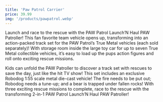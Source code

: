 ```yaml
---
title: 'Paw Patrol Carrier'
price: 39.99
img: '/products/pawpatrol.webp'
---
```


Launch and race to the rescue with the PAW Patrol Launch’N Haul PAW Patroller! This fan favorite team vehicle opens up, transforming into an action-packed track set for the PAW Patrol’s True Metal vehicles (each sold separately)! With storage room inside the large toy car for up to seven True Metal collectible vehicles, it’s easy to load up the pups action figures and roll onto exciting rescue missions. 

Kids can unfold the PAW Patroller to discover a track set with rescues to save the day, just like the hit TV show! This set includes an exclusive Robodog 1:55 scale metal die-cast vehicle! The fire needs to be put out; Robodog needs a tune-up; and a bear is trapped under fallen rocks! With three exciting rescue missions to complete, race to the rescue with the transforming 2-in-1 PAW Patrol Launch’N Haul PAW Patroller!